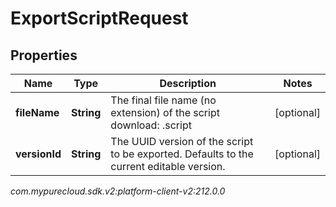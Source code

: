 # ExportScriptRequest


## Properties

| Name | Type | Description | Notes |
| ------------ | ------------- | ------------- | ------------- |
| **fileName** | **String** | The final file name (no extension) of the script download: <fileName>.script |  [optional] |
| **versionId** | **String** | The UUID version of the script to be exported.  Defaults to the current editable version. |  [optional] |




_com.mypurecloud.sdk.v2:platform-client-v2:212.0.0_

